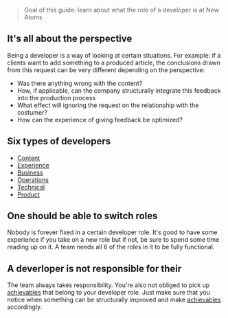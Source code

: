 > Goal of this guide: learn about what the role of a developer is at New Atoms

## It's all about the perspective

Being a developer is a way of looking at certain situations.
For example: if a clients want to add something to a produced article, the conclusions drawn from this request can be very different depending on the perspective:
* Was there anything wrong with the content?
* How, if applicable, can the company structurally integrate this feedback into the production process
* What effect will ignoring the request on the relationship with the costumer?
* How can the experience of giving feedback be optimized?

## Six types of developers

* [Content](https://github.com/newatoms/newatoms/blob/gh-pages/internal/jobs/content.md)
* [Experience](https://github.com/newatoms/newatoms/blob/gh-pages/internal/jobs/experience.md)
* [Business](https://github.com/newatoms/newatoms/blob/gh-pages/internal/jobs/business.md)
* [Operations](https://github.com/newatoms/newatoms/blob/gh-pages/internal/jobs/operations.md)
* [Technical](https://github.com/newatoms/newatoms/blob/gh-pages/internal/jobs/technical.md)
* [Product](https://github.com/newatoms/newatoms/blob/gh-pages/internal/jobs/product.md)

## One should be able to switch roles

Nobody is forever fixed in a certain developer role. It's good to have some experience if you take on a new role but if not, be sure to spend some time reading up on it. A team needs all 6 of the roles in it to be fully functional.

## A deverloper is not responsible for their

The team always takes responsibility. You're also not obliged to pick up [achievables](../glossary/achievable.md) that belong to your developer role. Just make sure that you notice when something can be structurally improved and make [achievables](../glossary/achievable.md) accordingly. 
